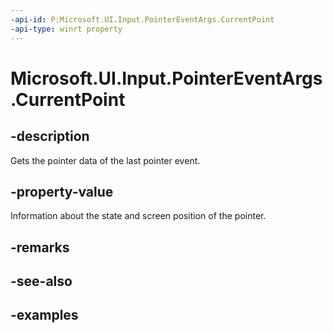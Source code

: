 ```yaml
---
-api-id: P:Microsoft.UI.Input.PointerEventArgs.CurrentPoint
-api-type: winrt property
---
```


# Microsoft.UI.Input.PointerEventArgs.CurrentPoint

<!--
public Microsoft.UI.Input.PointerPoint CurrentPoint { get; }
-->

## -description

Gets the pointer data of the last pointer event.

## -property-value

Information about the state and screen position of the pointer.

## -remarks

## -see-also

## -examples
